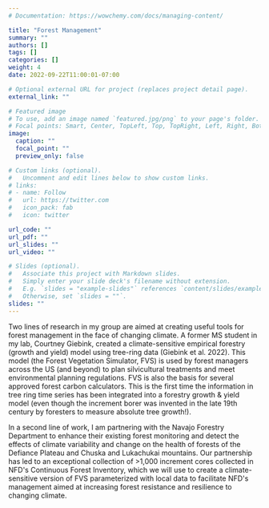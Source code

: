 ```yaml
---
# Documentation: https://wowchemy.com/docs/managing-content/

title: "Forest Management"
summary: ""
authors: []
tags: []
categories: []
weight: 4
date: 2022-09-22T11:00:01-07:00

# Optional external URL for project (replaces project detail page).
external_link: ""

# Featured image
# To use, add an image named `featured.jpg/png` to your page's folder.
# Focal points: Smart, Center, TopLeft, Top, TopRight, Left, Right, BottomLeft, Bottom, BottomRight.
image:
  caption: ""
  focal_point: ""
  preview_only: false

# Custom links (optional).
#   Uncomment and edit lines below to show custom links.
# links:
# - name: Follow
#   url: https://twitter.com
#   icon_pack: fab
#   icon: twitter

url_code: ""
url_pdf: ""
url_slides: ""
url_video: ""

# Slides (optional).
#   Associate this project with Markdown slides.
#   Simply enter your slide deck's filename without extension.
#   E.g. `slides = "example-slides"` references `content/slides/example-slides.md`.
#   Otherwise, set `slides = ""`.
slides: ""
---
```

Two lines of research in my group are aimed at creating useful tools for forest management in the face of changing climate. A former MS student in my lab, Courtney Giebink, created a climate-sensitive empirical forestry (growth and yield) model using tree-ring data (Giebink et al. 2022). This model (the Forest Vegetation Simulator, FVS) is used by forest managers across the US (and beyond) to plan silvicultural treatments and meet environmental planning regulations. FVS is also the basis for several approved forest carbon calculators. This is the first time the information in tree ring time series has been integrated into a forestry growth & yield model (even though the increment borer was invented in the late 19th century by foresters to measure absolute tree growth!). 

In a second line of work, I am partnering with the Navajo Forestry Department to enhance their existing forest monitoring and detect the effects of climate variability and change on the health of forests of the Defiance Plateau and Chuska and Lukachukai mountains. Our partnership has led to an exceptional collection of >1,000 increment cores collected in NFD's Continuous Forest Inventory, which we will use to create a climate-sensitive version of FVS parameterized with local data to facilitate NFD's management aimed at increasing forest resistance and resilience to changing climate.